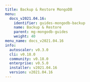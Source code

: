 ```yaml
---
title: Backup & Restore MongoDB
menu:
  docs_v2021.04.16:
    identifier: guides-mongodb-backup
    name: Backup & Restore
    parent: mg-mongodb-guides
    weight: 40
menu_name: docs_v2021.04.16
info:
  autoscaler: v0.3.0
  cli: v0.18.0
  community: v0.18.0
  enterprise: v0.5.0
  installer: v2021.04.16
  version: v2021.04.16
---
```



